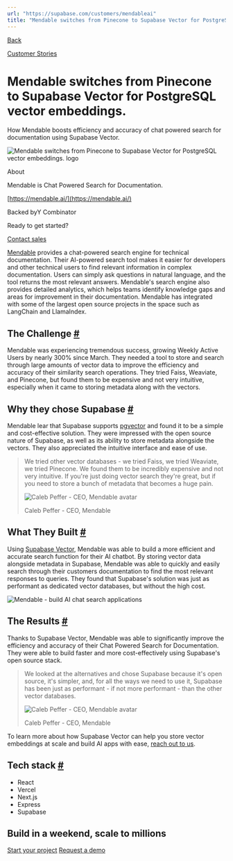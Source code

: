 ```yaml
---
url: "https://supabase.com/customers/mendableai"
title: "Mendable switches from Pinecone to Supabase Vector for PostgreSQL vector embeddings."
---
```


[Back](https://supabase.com/customers)

[Customer Stories](https://supabase.com/customers)

# Mendable switches from Pinecone to Supabase Vector for PostgreSQL vector embeddings.

How Mendable boosts efficiency and accuracy of chat powered search for documentation using Supabase Vector.

![Mendable switches from Pinecone to Supabase Vector for PostgreSQL vector embeddings. logo](https://supabase.com/_next/image?url=%2Fimages%2Fcustomers%2Flogos%2Fmendableai.png&w=3840&q=75&dpl=dpl_7FY8EmFQ6G3YqautJ4Fvh1viLnvu)

About

Mendable is Chat Powered Search for Documentation.

[https://mendable.ai/](https://mendable.ai/)

Backed byY Combinator

Ready to get started?

[Contact sales](https://supabase.com/contact/enterprise)

[Mendable](http://mendable.ai/) provides a chat-powered search engine for technical documentation. Their AI-powered search tool makes it easier for developers and other technical users to find relevant information in complex documentation. Users can simply ask questions in natural language, and the tool returns the most relevant answers. Mendable's search engine also provides detailed analytics, which helps teams identify knowledge gaps and areas for improvement in their documentation. Mendable has integrated with some of the largest open source projects in the space such as LangChain and LlamaIndex.

## The Challenge [\#](https://supabase.com/customers/mendableai\#the-challenge)

Mendable was experiencing tremendous success, growing Weekly Active Users by nearly 300% since March. They needed a tool to store and search through large amounts of vector data to improve the efficiency and accuracy of their similarity search operations. They tried Faiss, Weaviate, and Pinecone, but found them to be expensive and not very intuitive, especially when it came to storing metadata along with the vectors.

## Why they chose Supabase [\#](https://supabase.com/customers/mendableai\#why-they-chose-supabase)

Mendable lear that Supabase supports [pgvector](https://supabase.com/docs/guides/database/extensions/pgvector) and found it to be a simple and cost-effective solution. They were impressed with the open source nature of Supabase, as well as its ability to store metadata alongside the vectors. They also appreciated the intuitive interface and ease of use.

> We tried other vector databases - we tried Faiss, we tried Weaviate, we tried Pinecone. We found
> them to be incredibly expensive and not very intuitive. If you're just doing vector search they're
> great, but if you need to store a bunch of metadata that becomes a huge pain.
>
> ![Caleb Peffer - CEO, Mendable avatar](https://supabase.com/_next/image?url=%2Fimages%2Fblog%2Favatars%2Fcaleb-peffer.jpg&w=64&q=75&dpl=dpl_7FY8EmFQ6G3YqautJ4Fvh1viLnvu)
>
> Caleb Peffer - CEO, Mendable

## What They Built [\#](https://supabase.com/customers/mendableai\#what-they-built)

Using [Supabase Vector](https://supabase.com/vector), Mendable was able to build a more efficient and accurate search function for their AI chatbot. By storing vector data alongside metadata in Supabase, Mendable was able to quickly and easily search through their customers documentation to find the most relevant responses to queries. They found that Supabase's solution was just as performant as dedicated vector databases, but without the high cost.

![Mendable - build AI chat search applications](https://supabase.com/_next/image?url=%2Fimages%2Fcustomers%2Fmendable%2Fmendable.png&w=3840&q=75&dpl=dpl_7FY8EmFQ6G3YqautJ4Fvh1viLnvu)

## The Results [\#](https://supabase.com/customers/mendableai\#the-results)

Thanks to Supabase Vector, Mendable was able to significantly improve the efficiency and accuracy of their Chat Powered Search for Documentation. They were able to build faster and more cost-effectively using Supabase's open source stack.

> We looked at the alternatives and chose Supabase because it's open source, it's simpler, and, for
> all the ways we need to use it, Supabase has been just as performant - if not more performant -
> than the other vector databases.
>
> ![Caleb Peffer - CEO, Mendable avatar](https://supabase.com/_next/image?url=%2Fimages%2Fblog%2Favatars%2Fcaleb-peffer.jpg&w=64&q=75&dpl=dpl_7FY8EmFQ6G3YqautJ4Fvh1viLnvu)
>
> Caleb Peffer - CEO, Mendable

To learn more about how Supabase Vector can help you store vector embeddings at scale and build AI apps with ease, [reach out to us](https://forms.supabase.com/enterprise).

## Tech stack [\#](https://supabase.com/customers/mendableai\#tech-stack)

- React
- Vercel
- Next.js
- Express
- Supabase

## Build in a weekend, scale to millions

[Start your project](https://supabase.com/dashboard) [Request a demo](https://supabase.com/contact/sales)